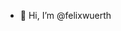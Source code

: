 - 👋 Hi, I’m @felixwuerth

<!---
felixwuerth/felixwuerth is a ✨ special ✨ repository because its `README.md` (this file) appears on your GitHub profile.
You can click the Preview link to take a look at your changes.
--->
